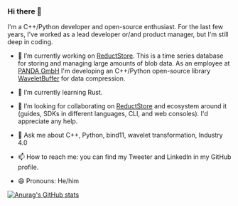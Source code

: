 ### Hi there 👋

I'm a C++/Python developer and open-source enthusiast. For the last few years, I've worked as a lead developer or/and product manager, but I'm still deep in coding. 

- 🔭 I’m currently working on [ReductStore](https://reduct.store). This is a time series database for storing and managing large amounts of blob data. As an employee at [PANDA GmbH](https://panda.technology) I'm developing an C++/Python open-source library [WaveletBuffer](https://github.com/panda-official/WaveletBuffer) for data compression.

- 🌱 I’m currently learning Rust. 
- 👯 I’m looking for collaborating on [ReductStore](https://github.com/reductstore/reductstore) and ecosystem around it (guides, SDKs in different languages, CLI, and web consoles). I'd appreciate any help.
- 💬 Ask me about C++, Python, bind11, wavelet transformation, Industry 4.0 
- 📫 How to reach me: you can find my Tweeter and LinkedIn in my GitHub profile.
- 😄 Pronouns: He/him

[![Anurag's GitHub stats](https://github-readme-stats.vercel.app/api?username=atimin&langs_count=5)](https://github.com/anuraghazra/github-readme-stats)

